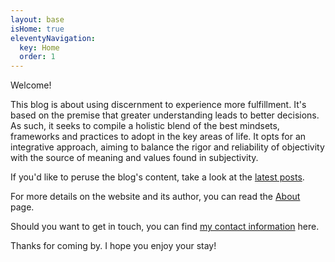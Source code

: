 ```yaml
---
layout: base
isHome: true
eleventyNavigation:
  key: Home
  order: 1
---
```


Welcome!

This blog is about using discernment to experience more fulfillment. It's based on the premise that greater understanding leads to better decisions. As such, it seeks to compile a holistic blend of the best mindsets, frameworks and practices to adopt in the key areas of life. It opts for an integrative approach, aiming to balance the rigor and reliability of objectivity with the source of meaning and values found in subjectivity.

If you'd like to peruse the blog's content, take a look at the [latest posts](/blog/).

For more details on the website and its author, you can read the [About](/about/) page.

Should you want to get in touch, you can find [my contact information](/about/#contact-info) here.

Thanks for coming by. I hope you enjoy your stay!
